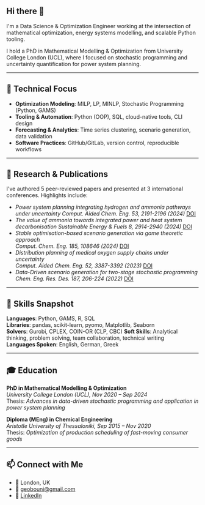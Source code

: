 ## Hi there 👋

I'm a Data Science & Optimization Engineer working at the intersection of mathematical optimization, energy systems modelling, and scalable Python tooling. 

I hold a PhD in Mathematical Modelling & Optimization from University College London (UCL), where I focused on stochastic programming and uncertainty quantification for power system planning.

---

## 🔧 Technical Focus

- **Optimization Modeling**: MILP, LP, MINLP, Stochastic Programming (Python, GAMS)
- **Tooling & Automation**: Python (OOP), SQL, cloud-native tools, CLI design
- **Forecasting & Analytics**: Time series clustering, scenario generation, data validation
- **Software Practices**: GitHub/GitLab, version control, reproducible workflows

---

## 🧠 Research & Publications

I've authored 5 peer-reviewed papers and presented at 3 international conferences. Highlights include:

- *Power system planning integrating hydrogen and ammonia pathways under uncertainty* 
  *Comput. Aided Chem. Eng. 53, 2191-2196 (2024)* [DOI](https://doi.org/10.1016/B978-0-443-28824-1.50366-5)    
- *The value of ammonia towards integrated power and heat system decarbonisation* 
  *Sustainable Energy & Fuels 8, 2914-2940 (2024)* [DOI](https://doi.org/10.1039/D4SE00449C)
- *Stable optimisation-based scenario generation via game theoretic approach*  
  *Comput. Chem. Eng. 185, 108646 (2024)* [DOI](https://doi.org/10.1016/j.compchemeng.2024.108646)
- *Distribution planning of medical oxygen supply chains under uncertainty*  
  *Comput. Aided Chem. Eng. 52, 3387-3392 (2023)* [DOI](https://doi.org/10.1016/B978-0-443-15274-0.50540-0) 
- *Data-Driven scenario generation for two-stage stochastic programming*  
  *Chem. Eng. Res. Des. 187, 206-224 (2022)* [DOI](https://doi.org/10.1016/j.cherd.2022.08.014)

---

## 🧰 Skills Snapshot

**Languages**: Python, GAMS, R, SQL  
**Libraries**: pandas, scikit-learn, pyomo, Matplotlib, Seaborn  
**Solvers**: Gurobi, CPLEX, COIN-OR (CLP, CBC)
**Soft Skills**: Analytical thinking, problem solving, team collaboration, technical writing  
**Languages Spoken**: English, German, Greek

---

## 🎓 Education

**PhD in Mathematical Modelling & Optimization**  
*University College London (UCL), Nov 2020 – Sep 2024*  
Thesis: *Advances in data-driven stochastic programming and application in power system planning*

**Diploma (MEng) in Chemical Engineering**  
*Aristotle University of Thessaloniki, Sep 2015 – Nov 2020*  
Thesis: *Optimization of production scheduling of fast-moving consumer goods*

---

## 📫 Connect with Me

- 📍 London, UK  
- 📧 [geobouni@gmail.com](mailto:geobouni@gmail.com)  
- 🔗 [LinkedIn](https://www.linkedin.com/in/george-bounitsis/)
